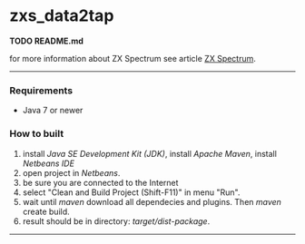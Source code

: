

zxs_data2tap
============


**TODO README.md**


for more information about ZX Spectrum see article
[ZX Spectrum](https://en.wikipedia.org/wiki/ZX_Spectrum).

-----

### Requirements
- Java 7 or newer

### How to built
1. install *Java SE Development Kit (JDK)*, install *Apache Maven*, install *Netbeans IDE*
2. open project in *Netbeans*.
3. be sure you are connected to the Internet
4. select "Clean and Build Project (Shift-F11)" in menu "Run".
5. wait until *maven* download all dependecies and plugins. Then *maven* create build.
6. result should be in directory: *target/dist-package*.

-----
